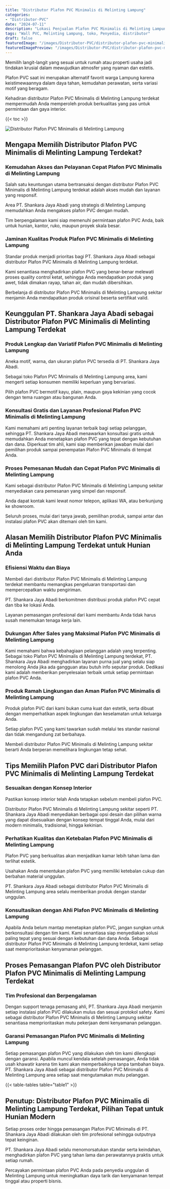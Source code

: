 ```yaml
---
title: "Distributor Plafon PVC Minimalis di Melinting Lampung"
categories:
- "Distributor-PVC"
date: "2024-07-11"
description: "Lokasi Penjualan Plafon PVC Minimalis di Melinting Lampung bagi rumah, office, serta ritel. Material terbaik, beragam motif, pilihan warna modern, beserta jasa instalasi dikerjakan oleh tenaga ahli ahli dan jaminan resmi!|Jasa penyediaan Plafon PVC Minimalis di Melinting Lampung untuk keperluan tempat tinggal, perkantoran, maupun ritel, dengan panel terbaik dan instalasi oleh tenaga ahli profesional dan jaminan resmi.|Solusi Plafon PVC Minimalis di Melinting Lampung yang terpercaya bagi rumah, perkantoran, dan gerai, dengan panel berkualitas dan penempatan oleh teknisi ahli serta kepastian resmi.|Penjualan Plafon PVC Minimalis di Melinting Lampung bagi rumah, office, serta gerai, beserta panel unggulan dan instalasi ditangani oleh tim profesional, disertai beserta kepastian resmi.}"
tags: "Wall PVC, Melinting Lampung, toko, Penyedia, distributor"
draft: false
featuredImage: "/images/Distributor-PVC/distributor-plafon-pvc-minimalis-di-melinting-lampung.png"
featuredImagePreview: "/images/Distributor-PVC/distributor-plafon-pvc-minimalis-di-melinting-lampung.png"
---
```


Memilih langit-langit yang sesuai untuk rumah atau properti usaha jadi tindakan krusial dalam mewujudkan atmosfer yang nyaman dan estetis.

Plafon PVC saat ini merupakan alternatif favorit warga Lampung karena keistimewaannya dalam daya tahan, kemudahan perawatan, serta variasi motif yang beragam.

Kehadiran distributor Plafon PVC Minimalis di Melinting Lampung terdekat mempermudah Anda memperoleh produk berkualitas yang pas untuk permintaan dan gaya interior.

{{< toc >}}

![Distributor Plafon PVC Minimalis di Melinting Lampung](/images/Distributor-PVC/Distributor-Plafon-PVC-Minimalis-di-Melinting-Lampung.png)

## Mengapa Memilih Distributor Plafon PVC Minimalis di Melinting Lampung Terdekat?

### Kemudahan Akses dan Pelayanan Cepat Plafon PVC Minimalis di Melinting Lampung

Salah satu keuntungan utama bertransaksi dengan distributor Plafon PVC Minimalis di Melinting Lampung terdekat adalah akses mudah dan layanan yang responsif.

Area PT. Shankara Jaya Abadi yang strategis di Melinting Lampung memudahkan Anda mengakses plafon PVC dengan mudah.

Tim berpengalaman kami siap memenuhi permintaan plafon PVC Anda, baik untuk hunian, kantor, ruko, maupun proyek skala besar.

### Jaminan Kualitas Produk Plafon PVC Minimalis di Melinting Lampung

Standar produk menjadi prioritas bagi PT. Shankara Jaya Abadi sebagai distributor Plafon PVC Minimalis di Melinting Lampung terdekat.

Kami senantiasa menghadirkan plafon PVC yang benar-benar melewati proses quality control ketat, sehingga Anda mendapatkan produk yang awet, tidak dimakan rayap, tahan air, dan mudah dibersihkan.

Berbelanja di distributor Plafon PVC Minimalis di Melinting Lampung sekitar menjamin Anda mendapatkan produk orisinal beserta sertifikat valid.

## Keunggulan PT. Shankara Jaya Abadi sebagai Distributor Plafon PVC Minimalis di Melinting Lampung Terdekat

### Produk Lengkap dan Variatif Plafon PVC Minimalis di Melinting Lampung

Aneka motif, warna, dan ukuran plafon PVC tersedia di PT. Shankara Jaya Abadi.

Sebagai toko Plafon PVC Minimalis di Melinting Lampung area, kami mengerti setiap konsumen memiliki keperluan yang bervariasi.

Pilih plafon PVC bermotif kayu, plain, maupun gaya kekinian yang cocok dengan tema ruangan atau bangunan Anda.

### Konsultasi Gratis dan Layanan Profesional Plafon PVC Minimalis di Melinting Lampung

Kami memahami arti penting layanan terbaik bagi setiap pelanggan, sehingga PT. Shankara Jaya Abadi menawarkan konsultasi gratis untuk memudahkan Anda menetapkan plafon PVC yang tepat dengan kebutuhan dan dana. Diperkuat tim ahli, kami siap memberikan jawaban mulai dari pemilihan produk sampai penempatan Plafon PVC Minimalis di tempat Anda.

### Proses Pemesanan Mudah dan Cepat Plafon PVC Minimalis di Melinting Lampung

Kami sebagai distributor Plafon PVC Minimalis di Melinting Lampung sekitar menyediakan cara pemesanan yang simpel dan responsif.

Anda dapat kontak kami lewat nomor telepon, aplikasi WA, atau berkunjung ke showroom.

Seluruh proses, mulai dari tanya jawab, pemilihan produk, sampai antar dan instalasi plafon PVC akan ditemani oleh tim kami.

## Alasan Memilih Distributor Plafon PVC Minimalis di Melinting Lampung Terdekat untuk Hunian Anda

### Efisiensi Waktu dan Biaya

Membeli dari distributor Plafon PVC Minimalis di Melinting Lampung terdekat membantu memangkas pengeluaran transportasi dan mempercepatkan waktu pengiriman.

PT. Shankara Jaya Abadi berkomitmen distribusi produk plafon PVC cepat dan tiba ke lokasi Anda.

Layanan pemasangan profesional dari kami membantu Anda tidak harus susah menemukan tenaga kerja lain.

### Dukungan After Sales yang Maksimal Plafon PVC Minimalis di Melinting Lampung

Kami memahami bahwa kebahagiaan pelanggan adalah yang terpenting. Sebagai toko Plafon PVC Minimalis di Melinting Lampung terdekat, PT. Shankara Jaya Abadi menghadirkan layanan purna jual yang selalu siap menolong Anda jika ada gangguan atau butuh info seputar produk. Dedikasi kami adalah memberikan penyelesaian terbaik untuk setiap permintaan plafon PVC Anda.

### Produk Ramah Lingkungan dan Aman Plafon PVC Minimalis di Melinting Lampung

Produk plafon PVC dari kami bukan cuma kuat dan estetik, serta dibuat dengan memperhatikan aspek lingkungan dan keselamatan untuk keluarga Anda.

Setiap plafon PVC yang kami tawarkan sudah melalui tes standar nasional dan tidak mengandung zat berbahaya.

Membeli distributor Plafon PVC Minimalis di Melinting Lampung sekitar berarti Anda berperan memelihara lingkungan tetap sehat.

## Tips Memilih Plafon PVC dari Distributor Plafon PVC Minimalis di Melinting Lampung Terdekat

### Sesuaikan dengan Konsep Interior

Pastikan konsep interior telah Anda tetapkan sebelum membeli plafon PVC.

Distributor Plafon PVC Minimalis di Melinting Lampung sekitar seperti PT. Shankara Jaya Abadi menyediakan berbagai opsi desain dan pilihan warna yang dapat disesuaikan dengan konsep tempat tinggal Anda, mulai dari modern minimalis, tradisional, hingga kekinian.

### Perhatikan Kualitas dan Ketebalan Plafon PVC Minimalis di Melinting Lampung

Plafon PVC yang berkualitas akan menjadikan kamar lebih tahan lama dan terlihat estetik.

Usahakan Anda menentukan plafon PVC yang memiliki ketebalan cukup dan berbahan material unggulan.

PT. Shankara Jaya Abadi sebagai distributor Plafon PVC Minimalis di Melinting Lampung area selalu memberikan produk dengan standar unggulan.

### Konsultasikan dengan Ahli Plafon PVC Minimalis di Melinting Lampung

Apabila Anda belum mantap menetapkan plafon PVC, jangan sungkan untuk berkonsultasi dengan tim kami. Kami senantiasa siap menyediakan solusi paling tepat yang sesuai dengan kebutuhan dan dana Anda. Sebagai distributor Plafon PVC Minimalis di Melinting Lampung terdekat, kami setiap saat memprioritaskan kenyamanan pelanggan.

## Proses Pemasangan Plafon PVC oleh Distributor Plafon PVC Minimalis di Melinting Lampung Terdekat

### Tim Profesional dan Berpengalaman

Dengan support tenaga pemasang ahli, PT. Shankara Jaya Abadi menjamin setiap instalasi plafon PVC dilakukan mulus dan sesuai protokol safety. Kami sebagai distributor Plafon PVC Minimalis di Melinting Lampung sekitar senantiasa memprioritaskan mutu pekerjaan demi kenyamanan pelanggan.

### Garansi Pemasangan Plafon PVC Minimalis di Melinting Lampung

Setiap pemasangan plafon PVC yang dilakukan oleh tim kami dilengkapi dengan garansi. Apabila muncul kendala setelah pemasangan, Anda tidak usah khawatir karena tim kami akan memperbaikinya tanpa tambahan biaya. PT. Shankara Jaya Abadi sebagai distributor Plafon PVC Minimalis di Melinting Lampung area setiap saat mengutamakan mutu pelanggan.

{{< table-tables table="table1" >}}

## Penutup: Distributor Plafon PVC Minimalis di Melinting Lampung Terdekat, Pilihan Tepat untuk Hunian Modern

Setiap proses order hingga pemasangan Plafon PVC Minimalis di PT. Shankara Jaya Abadi dilakukan oleh tim profesional sehingga outputnya tepat keinginan.

PT. Shankara Jaya Abadi selalu menomorsatukan standar serta keindahan, menghadirkan plafon PVC yang tahan lama dan perawatannya praktis untuk setiap rumah.

Percayakan permintaan plafon PVC Anda pada penyedia unggulan di Melinting Lampung untuk meningkatkan daya tarik dan kenyamanan tempat tinggal atau properti bisnis.
